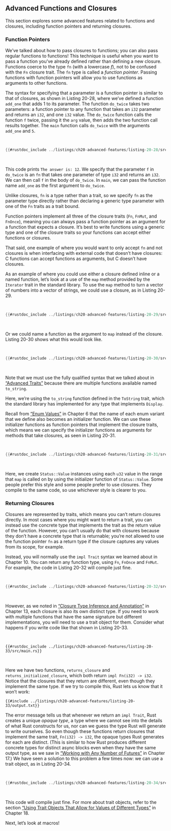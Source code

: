 ## Advanced Functions and Closures

This section explores some advanced features related to functions and closures,
including function pointers and returning closures.

### Function Pointers

We’ve talked about how to pass closures to functions; you can also pass regular
functions to functions! This technique is useful when you want to pass a
function you’ve already defined rather than defining a new closure. Functions
coerce to the type `fn` (with a lowercase _f_), not to be confused with the
`Fn` closure trait. The `fn` type is called a _function pointer_. Passing
functions with function pointers will allow you to use functions as arguments
to other functions.

The syntax for specifying that a parameter is a function pointer is similar to
that of closures, as shown in Listing 20-28, where we’ve defined a function
`add_one` that adds 1 to its parameter. The function `do_twice` takes two
parameters: a function pointer to any function that takes an `i32` parameter
and returns an `i32`, and one `i32` value. The `do_twice` function calls the
function `f` twice, passing it the `arg` value, then adds the two function call
results together. The `main` function calls `do_twice` with the arguments
`add_one` and `5`.

<Listing number="20-28" file-name="src/main.rs" caption="Using the `fn` type to accept a function pointer as an argument">

```rust
{{#rustdoc_include ../listings/ch20-advanced-features/listing-20-28/src/main.rs}}
```

</Listing>

This code prints `The answer is: 12`. We specify that the parameter `f` in
`do_twice` is an `fn` that takes one parameter of type `i32` and returns an
`i32`. We can then call `f` in the body of `do_twice`. In `main`, we can pass
the function name `add_one` as the first argument to `do_twice`.

Unlike closures, `fn` is a type rather than a trait, so we specify `fn` as the
parameter type directly rather than declaring a generic type parameter with one
of the `Fn` traits as a trait bound.

Function pointers implement all three of the closure traits (`Fn`, `FnMut`, and
`FnOnce`), meaning you can always pass a function pointer as an argument for a
function that expects a closure. It’s best to write functions using a generic
type and one of the closure traits so your functions can accept either
functions or closures.

That said, one example of where you would want to only accept `fn` and not
closures is when interfacing with external code that doesn’t have closures: C
functions can accept functions as arguments, but C doesn’t have closures.

As an example of where you could use either a closure defined inline or a named
function, let’s look at a use of the `map` method provided by the `Iterator`
trait in the standard library. To use the `map` method to turn a vector of
numbers into a vector of strings, we could use a closure, as in Listing 20-29.

<Listing number="20-29" caption="Using a closure with the `map` method to convert numbers to strings">

```rust
{{#rustdoc_include ../listings/ch20-advanced-features/listing-20-29/src/main.rs:here}}
```

</Listing>

Or we could name a function as the argument to `map` instead of the closure.
Listing 20-30 shows what this would look like.

<Listing number="20-30" caption="Using the `String::to_string` function with the `map` method method to convert numbers to strings">

```rust
{{#rustdoc_include ../listings/ch20-advanced-features/listing-20-30/src/main.rs:here}}
```

</Listing>

Note that we must use the fully qualified syntax that we talked about in
[“Advanced Traits”][advanced-traits]<!-- ignore --> because there are multiple
functions available named `to_string`.

Here, we’re using the `to_string` function defined in the `ToString` trait,
which the standard library has implemented for any type that implements
`Display`.

Recall from [“Enum Values”][enum-values]<!-- ignore --> in Chapter 6 that the
name of each enum variant that we define also becomes an initializer function.
We can use these initializer functions as function pointers that implement the
closure traits, which means we can specify the initializer functions as
arguments for methods that take closures, as seen in Listing 20-31.

<Listing number="20-31" caption="Using an enum initializer with the `map` method to create a `Status` instance from numbers">

```rust
{{#rustdoc_include ../listings/ch20-advanced-features/listing-20-31/src/main.rs:here}}
```

</Listing>

Here, we create `Status::Value` instances using each `u32` value in the range
that `map` is called on by using the initializer function of `Status::Value`.
Some people prefer this style and some people prefer to use closures. They
compile to the same code, so use whichever style is clearer to you.

### Returning Closures

Closures are represented by traits, which means you can’t return closures
directly. In most cases where you might want to return a trait, you can instead
use the concrete type that implements the trait as the return value of the
function. However, you can’t usually do that with closures because they don’t
have a concrete type that is returnable; you’re not allowed to use the function
pointer `fn` as a return type if the closure captures any values from its
scope, for example.

Instead, you will normally use the `impl Trait` syntax we learned about in
Chapter 10. You can return any function type, using `Fn`, `FnOnce` and `FnMut`.
For example, the code in Listing 20-32 will compile just fine.

<Listing number="20-32" caption="Returning a closure from a function using the `impl Trait` syntax">

```rust
{{#rustdoc_include ../listings/ch20-advanced-features/listing-20-32/src/lib.rs}}
```

</Listing>

However, as we noted in [“Closure Type Inference and
Annotation”][closure-types]<!-- ignore --> in Chapter 13, each closure is also
its own distinct type. If you need to work with multiple functions that have the
same signature but different implementations, you will need to use a trait
object for them. Consider what happens if you write code like that shown in
Listing 20-33.

<Listing file-name="src/main.rs" number="20-33" caption="Creating a `Vec<T>` of closures defined by functions that return `impl Fn` types">

```rust,ignore,does_not_compile
{{#rustdoc_include ../listings/ch20-advanced-features/listing-20-33/src/main.rs}}
```

</Listing>

Here we have two functions, `returns_closure` and `returns_initialized_closure`,
which both return `impl Fn(i32) -> i32`. Notice that the closures that they
return are different, even though they implement the same type. If we try to
compile this, Rust lets us know that it won’t work:

```text
{{#include ../listings/ch20-advanced-features/listing-20-33/output.txt}}
```

The error message tells us that whenever we return an `impl Trait`, Rust
creates a unique _opaque type_, a type where we cannot see into the details of
what Rust constructs for us, nor can we guess the type Rust will generate to
write ourselves. So even though these functions return closures that implement
the same trait, `Fn(i32) -> i32`, the opaque types Rust generates for each are
distinct. (This is similar to how Rust produces different concrete types for
distinct async blocks even when they have the same output type, as we saw in
[“Working with Any Number of Futures”][any-number-of-futures]<!-- ignore --> in
Chapter 17.) We have seen a solution to this problem a few times now: we can
use a trait object, as in Listing 20-34.

<Listing number="20-34" caption="Creating a `Vec<T>` of closures defined by functions that return `Box<dyn Fn>` so they have the same type">

```rust
{{#rustdoc_include ../listings/ch20-advanced-features/listing-20-34/src/main.rs:here}}
```

</Listing>

This code will compile just fine. For more about trait objects, refer to the
section [“Using Trait Objects That Allow for Values of Different
Types”][using-trait-objects-to-abstract-over-shared-behavior]<!-- ignore
--> in Chapter 18.

Next, let’s look at macros!

[advanced-traits]: ch20-02-advanced-traits.html#advanced-traits
[enum-values]: ch06-01-defining-an-enum.html#enum-values
[closure-types]: ch13-01-closures.html#closure-type-inference-and-annotation
[any-number-of-futures]: ch17-03-more-futures.html
[using-trait-objects-to-abstract-over-shared-behavior]: ch18-02-trait-objects.html#using-trait-objects-to-abstract-over-shared-behavior
